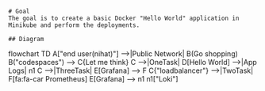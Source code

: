     # Goal
    The goal is to create a basic Docker "Hello World" application in Minikube and perform the deployments.
    
    ## Diagram
    


flowchart TD
    A["end user(nihat)"] -->|Public
    Network| B(Go shopping)
    B("codespaces") --> C{Let me think}
    C -->|OneTask| D[Hello World] -->|App Logs| n1
    C -->|ThreeTask| E[Grafana] --> F
    C{"loadbalancer"} -->|TwoTask| F[fa:fa-car Prometheus]
    E[Grafana] --> n1
	n1["Loki"]